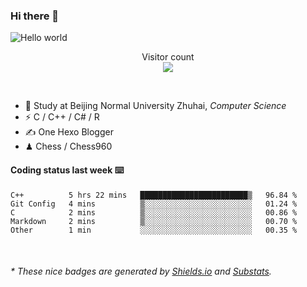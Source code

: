### Hi there 👋


<img src="https://raw.githubusercontent.com/sagar-viradiya/sagar-viradiya/master/resources/banner.png" alt="Hello world">
<p align="center"> 
  Visitor count<br/>
  <img src="https://profile-counter.glitch.me/youszoe/count.svg" />
</p>

<br/>


- 🍻  Study at Beijing Normal University Zhuhai, _Computer Science_
- ⚡  C / C++ / C# / R
- ✍️  One Hexo Blogger
- ♟  Chess / Chess960 


#### Coding status last week ⌨️

<!--START_SECTION:waka-->
```text
C++          5 hrs 22 mins   ████████████████████████▒   96.84 % 
Git Config   4 mins          ▒░░░░░░░░░░░░░░░░░░░░░░░░   01.24 % 
C            2 mins          ▒░░░░░░░░░░░░░░░░░░░░░░░░   00.86 % 
Markdown     2 mins          ▒░░░░░░░░░░░░░░░░░░░░░░░░   00.70 % 
Other        1 min           ░░░░░░░░░░░░░░░░░░░░░░░░░   00.35 % 
```
<!--END_SECTION:waka-->

<br/>

<center><img src="http://ghchart.rshah.org/409ba5/yousazoe" alt="" /></center>


<h6>* These nice badges are generated by <a href="https://shields.io/">Shields.io</a> and <a href="https://github.com/spencerwooo/Substats">Substats</a>.</h6>
